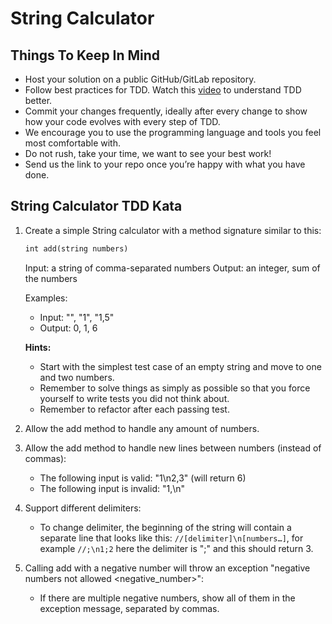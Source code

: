# String Calculator

## Things To Keep In Mind
- Host your solution on a public GitHub/GitLab repository.
- Follow best practices for TDD. Watch this [video](https://www.youtube.com/watch?v=QCif_-rZazY) to understand TDD better.
- Commit your changes frequently, ideally after every change to show how your code evolves with every step of TDD.
- We encourage you to use the programming language and tools you feel most comfortable with.
- Do not rush, take your time, we want to see your best work!
- Send us the link to your repo once you’re happy with what you have done.

## String Calculator TDD Kata
1. Create a simple String calculator with a method signature similar to this:

    ```ruby
    int add(string numbers)
    ```

    Input: a string of comma-separated numbers
    Output: an integer, sum of the numbers

    Examples:
    - Input: "", "1", "1,5"
    - Output: 0, 1, 6 

    **Hints:**
    - Start with the simplest test case of an empty string and move to one and two numbers.
    - Remember to solve things as simply as possible so that you force yourself to write tests you did not think about.
    - Remember to refactor after each passing test.

2. Allow the add method to handle any amount of numbers.
3. Allow the add method to handle new lines between numbers (instead of commas):
    - The following input is valid: "1\n2,3" (will return 6)
    - The following input is invalid: "1,\n"

4. Support different delimiters:
    - To change delimiter, the beginning of the string will contain a separate line that looks like this: `//[delimiter]\n[numbers…]`, for example `//;\n1;2` here the delimiter is ";" and this should return 3.

5. Calling add with a negative number will throw an exception "negative numbers not allowed <negative_number>":
    - If there are multiple negative numbers, show all of them in the exception message, separated by commas.
